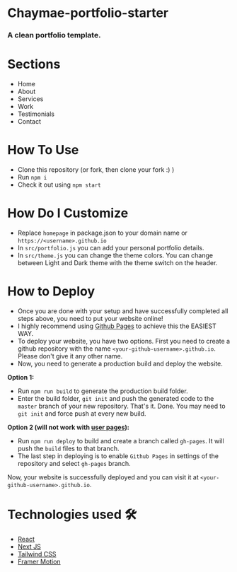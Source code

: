 # Chaymae-portfolio-starter

### A clean portfolio template. 

# Sections

- Home
- About
- Services
- Work
- Testimonials
- Contact 

# How To Use

- Clone this repository (or fork, then clone your fork :) )
- Run `npm i`
- Check it out using `npm start`

# How Do I Customize

- Replace `homepage` in package.json to your domain name or `https://<username>.github.io`
- In `src/portfolio.js` you can add your personal portfolio details.
- In `src/theme.js` you can change the theme colors. You can change between Light and Dark theme with the theme switch on the header.

# How to Deploy

- Once you are done with your setup and have successfully completed all steps above, you need to put your website online!
- I highly recommend using [Github Pages](https://create-react-app.dev/docs/deployment/#github-pages) to achieve this the EASIEST WAY.
- To deploy your website, you have two options. First you need to create a github repository with the name `<your-github-username>.github.io`. Please don't give it any other name.
- Now, you need to generate a production build and deploy the website.

**Option 1:**

- Run `npm run build` to generate the production build folder.
- Enter the build folder, `git init` and push the generated code to the `master` branch of your new repository. That's it. Done.
  You may need to `git init` and force push at every new build.

**Option 2 (will not work with [user pages](https://docs.github.com/en/github/working-with-github-pages/about-github-pages)):**

- Run `npm run deploy` to build and create a branch called `gh-pages`. It will push the `build` files to that branch.
- The last step in deploying is to enable `Github Pages` in settings of the repository and select `gh-pages` branch.

Now, your website is successfully deployed and you can visit it at `<your-github-username>.github.io`.  


# Technologies used 🛠️

- [React](https://reactjs.org/)
- [Next JS](https://nextjs.org/)
- [Tailwind CSS](https://tailwindcss.com/)
- [Framer Motion](https://www.framer.com/?utm_source=google&utm_medium=adwords&utm_campaign=SemiBrand-Search-Framer_Standard&gad_source=1&gclid=CjwKCAjwvIWzBhAlEiwAHHWgvRctox5Mcv8BaBluFdEeevqeDfFHTQrlGev5VB4tCkyZH9WMK_5wQhoCJ64QAvD_BwE)


